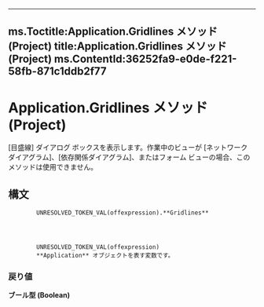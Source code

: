 

---
ms.Toctitle:Application.Gridlines メソッド (Project)
title:Application.Gridlines メソッド (Project)
ms.ContentId:36252fa9-e0de-f221-58fb-871c1ddb2f77
---
# Application.Gridlines メソッド (Project)




[目盛線] ダイアログ ボックスを表示します。作業中のビューが [ネットワーク ダイアグラム]、[依存関係ダイアグラム]、またはフォーム ビューの場合、このメソッドは使用できません。

## 構文

            UNRESOLVED_TOKEN_VAL(offexpression).**Gridlines**




            UNRESOLVED_TOKEN_VAL(offexpression)
            **Application** オブジェクトを表す変数です。

### 戻り値
**ブール型 (Boolean)**






